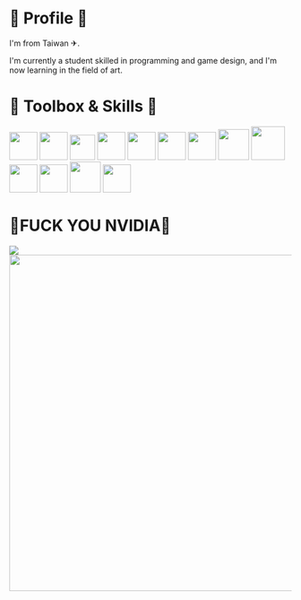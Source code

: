<h1>🔧 Profile 🔧</h1>
<p><p>I'm from Taiwan ✈︎.</p></p>
<p>I'm currently a student skilled in programming and game design, and I'm now learning in the field of art.</p>
<h1>🧰 Toolbox & Skills 🧰</h1>
<p>
<img src="https://encrypted-tbn0.gstatic.com/images?q=tbn:ANd9GcT0BLiDGu00YvUfOHXSILafaSbsYchE4QfHRw&s" width=50 />
<img src="https://encrypted-tbn0.gstatic.com/images?q=tbn:ANd9GcSHeXsHepYV6snoukh6yXEfe6cC0AkOZF8PQA&s" width=50 />
<img src="https://encrypted-tbn0.gstatic.com/images?q=tbn:ANd9GcTREadhYWxcLBoldO_5kFkZWJk_hceOMM1CxQ&s" width=45 />
<img src="https://cdn4.iconfinder.com/data/icons/logos-and-brands/512/181_Java_logo_logos-512.png" width=50 />
<img src="https://encrypted-tbn0.gstatic.com/images?q=tbn:ANd9GcRFCHi18uXFtRb1_q7pQIVxYlwqvhVzCzZ4PQ&s" width=50 />
<img src="https://upload.wikimedia.org/wikipedia/commons/thumb/6/6a/JavaScript-logo.png/640px-JavaScript-logo.png" width=50 />
<img src="https://encrypted-tbn0.gstatic.com/images?q=tbn:ANd9GcQ4V2kn-tebPn0SHU_X7GyyD-PaBvD3dGnZRLjLsnsrQ2GE-CEuGqnWBmcuhVXD7X9wXrA&usqp=CAU" width=50 />
<img src="https://encrypted-tbn0.gstatic.com/images?q=tbn:ANd9GcRmil3VtGXJ_YJY-JG-K5HYE7y5Qwu5lmhgRgIR_8gEReMdhjPQAM391pBoih0l6YfEuOQ&usqp=CAU" width=55 />
<img src="https://upload.wikimedia.org/wikipedia/commons/thumb/0/0c/Blender_logo_no_text.svg/512px-Blender_logo_no_text.svg.png" width=60 />
<img src="https://upload.wikimedia.org/wikipedia/commons/thumb/a/af/Adobe_Photoshop_CC_icon.svg/1200px-Adobe_Photoshop_CC_icon.svg.png" width=50 />
<img src="https://encrypted-tbn0.gstatic.com/images?q=tbn:ANd9GcRA6kiNWTfkYHcDxY3V4w-NSg69GUKeIE_1DQ&s" width=50 />
<img src="https://upload.wikimedia.org/wikipedia/commons/thumb/7/73/Calligrakrita-base.svg/640px-Calligrakrita-base.svg.png" width=55 />
<img src="https://w7.pngwing.com/pngs/681/413/png-transparent-arch-linux-tux-linux-logo-bird-linux-thumbnail.png" width=50 />
</p>
<h1>🖕FUCK YOU NVIDIA🖕</h1>
<img src="https://na.cx/i/SJ2Z2Qm.jpg" />
<img src="https://img.devrant.com/devrant/rant/c_6127842_otsRj.gif" width="600" />
